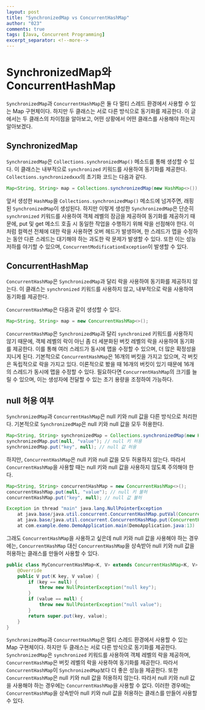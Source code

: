```yaml
---
layout: post
title: "SynchronizedMap vs ConcurrentHashMap"
author: "023"
comments: true
tags: [Java, Concurrent Programming]
excerpt_separator: <!--more-->
---
```


# SynchronizedMap와 ConcurrentHashMap 
`SynchronizedMap`과 `ConcurrentHashMap`은 둘 다 멀티 스레드 환경에서 사용할 수 있는 Map 구현체이다. 
하지만 두 클래스는 서로 다른 방식으로 동기화를 제공한다. 
이 글에서는 두 클래스의 차이점을 알아보고, 어떤 상황에서 어떤 클래스를 사용해야 하는지 알아보겠다.

## SynchronizedMap
`SynchronizedMap`은 `Collections.synchronizedMap()` 메소드를 통해 생성할 수 있다.
이 클래스는 내부적으로 `synchronized` 키워드를 사용하여 동기화를 제공한다.
`Collections.synchronizedxxx`의 초기화 코드는 다음과 같다.

```java
Map<String, String> map = Collections.synchronizedMap(new HashMap<>());
```

앞서 생성한 `HashMap`을 `Collections.synchronizedMap()` 메소드에 넘겨주면, 래핑 된 `SynchronizedMap`이 생성된다.
하지만 이렇게 생성한 `SynchronizedMap`은 단순히 `synchronized` 키워드를 사용하여 객체 레벨의 잠금을 제공하여 동기화를 제공하기 때문에,
put 및 get 메소드 호출 시 동일한 작업을 수행하기 위해 락을 선점해야 한다.
이처럼 컬렉션 전체에 대한 락을 사용하면 오버 헤드가 발생하며, 한 스레드가 맵을 수정하는 동안 다른 스레드는 대기해야 하는 과도한 락 문제가 발생할 수 있다.
또한 이는 성능 저하를 야기할 수 있으며, `ConcurrentModificationException`이 발생할 수 있다.


## ConcurrentHashMap
`ConcurrentHashMap`은 `SynchronizedMap`과 달리 락을 사용하여 동기화를 제공하지 않는다.
이 클래스는 `synchronized` 키워드를 사용하지 않고, 내부적으로 락을 사용하여 동기화를 제공한다.

`ConcurrentHashMap`은 다음과 같이 생성할 수 있다.

```java
Map<String, String> map = new ConcurrentHashMap<>();
```

`ConcurrentHashMap`은 `SynchronizedMap`과 달리 `synchronized` 키워드를 사용하지 않기 때문에, 객체 레벨의 락이 아닌 좀 더 세분화된 
버킷 레벨의 락을 사용하여 동기화를 제공한다. 
이를 통해 여러 스레드가 동시에 맵을 수정할 수 있으며, 더 많은 확정성을 지니게 된다.
기본적으로 `ConcurrentHashMap`은 16개의 버킷을 가지고 있으며, 각 버킷은 독립적으로 락을 가지고 있다.
이론적으로 봤을 때 16개의 버킷이 있기 때문에 16개의 스레드가 동시에 맵을 수정할 수 있다.
필요하다면 `ConcurrentHashMap`의 크기를 늘릴 수 있으며, 이는 생성자에 전달할 수 있는 초기 용량을 조정하여 가능하다.

## null 허용 여부
`SynchronizedMap`과 `ConcurrentHashMap`은 null 키와 null 값을 다른 방식으로 처리한다.
기본적으로 `SynchronizedMap`은 null 키와 null 값을 모두 허용한다.

```java
Map<String, String> synchronizedMap = Collections.synchronizedMap(new HashMap<>());
synchronizedMap.put(null, "value"); // null 키 허용
synchronizedMap.put("key", null); // null 값 허용
```

하지만, `ConcurrentHashMap`은 null 키와 null 값을 모두 허용하지 않는다.
따라서 `ConcurrentHashMap`을 사용할 때는 null 키와 null 값을 사용하지 않도록 주의해야 한다.

```java
Map<String, String> concurrentHashMap = new ConcurrentHashMap<>();
concurrentHashMap.put(null, "value"); // null 키 불허
concurrentHashMap.put("key", null); // null 값 불허
```

```java
Exception in thread "main" java.lang.NullPointerException
    at java.base/java.util.concurrent.ConcurrentHashMap.putVal(ConcurrentHashMap.java:1011)
    at java.base/java.util.concurrent.ConcurrentHashMap.put(ConcurrentHashMap.java:1006)
    at com.example.demo.DemoApplication.main(DemoApplication.java:13)
```

그래도 `ConcurrentHashMap`을 사용하고 싶은데 null 키와 null 값을 사용해야 하는 경우에는,
`ConcurrentHashMap` 대신 `ConcurrentHashMap`을 상속받아 null 키와 null 값을 허용하는 클래스를 만들어 사용할 수 있다.

```java
public class MyConcurrentHashMap<K, V> extends ConcurrentHashMap<K, V> {
    @Override
    public V put(K key, V value) {
        if (key == null) {
            throw new NullPointerException("null key");
        }
        if (value == null) {
            throw new NullPointerException("null value");
        }
        return super.put(key, value);
    }
}
```

`SynchronizedMap`과 `ConcurrentHashMap`은 멀티 스레드 환경에서 사용할 수 있는 Map 구현체이다.
하지만 두 클래스는 서로 다른 방식으로 동기화를 제공한다.
`SynchronizedMap`은 `synchronized` 키워드를 사용하여 객체 레벨의 락을 제공하며, `ConcurrentHashMap`은 버킷 레벨의 락을 사용하여 동기화를 제공한다.
따라서 `ConcurrentHashMap`이 `SynchronizedMap`보다 더 좋은 성능을 제공한다.
또한 `ConcurrentHashMap`은 null 키와 null 값을 허용하지 않는다.
따라서 null 키와 null 값을 사용해야 하는 경우에는 `ConcurrentHashMap`을 사용할 수 없다.
이러한 경우에는 `ConcurrentHashMap`을 상속받아 null 키와 null 값을 허용하는 클래스를 만들어 사용할 수 있다.
